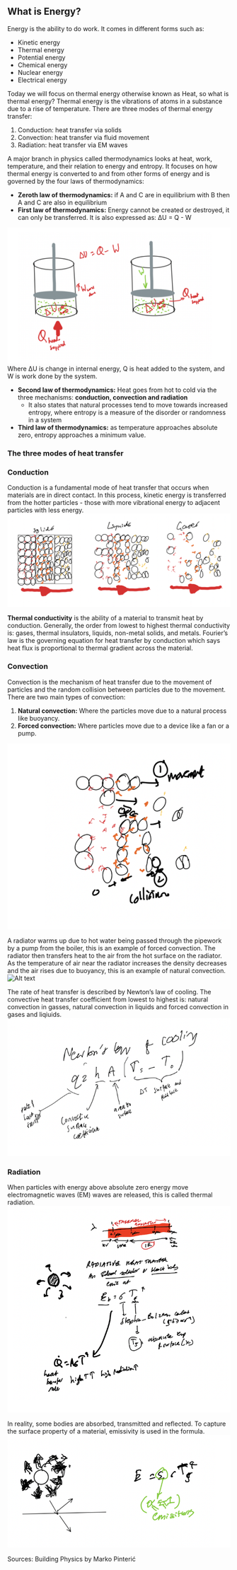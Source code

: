## What is Energy?
Energy is the ability to do work. It comes in different forms such as:
- Kinetic energy
- Thermal energy
- Potential energy
- Chemical energy
- Nuclear energy
- Electrical energy

Today we will focus on thermal energy otherwise known as Heat, so what is thermal energy? Thermal energy is the vibrations of atoms in a substance due to a rise of temperature. There are three modes of thermal energy transfer:
1. Conduction: heat transfer via solids
2. Convection: heat transfer via fluid movement
3. Radiation: heat transfer via EM waves

A major branch in physics called thermodynamics looks at heat, work, temperature, and their relation to energy and entropy. It focuses on how thermal energy is converted to and from other forms of energy and is governed by the four laws of thermodynamics:
- **Zeroth law of thermodynamics:** if A and C are in equilibrium with B then A and C are also in equilibrium
- **First law of thermodynamics:** Energy cannot be created or destroyed, it can only be transferred. It is also expressed as: ΔU = Q - W
<img src="/assets/first_law_thermodynamics.png" alt="Alt text" style="max-width: 100%; height: auto;" />    
 Where ΔU is change in internal energy, Q is heat added to the system, and W is work done by the system.

- **Second law of thermodynamics:**  Heat goes from hot to cold via the three mechanisms: **conduction, convection and radiation** 
   - It also states that natural processes tend to move towards increased entropy, where entropy is a measure of the disorder or randomness in a system
- **Third law of thermodynamics:** as temperature approaches absolute zero, entropy approaches a minimum value.

### The three modes of heat transfer
### Conduction
Conduction is a fundamental mode of heat transfer that occurs when materials are in direct contact. In this process, kinetic energy is transferred from the hotter particles - those with more vibrational energy to adjacent particles with less energy. 
<img src="/assets/solid_liquid_gas.png" alt="Alt text" style="max-width: 100%; height: auto;" />    

**Thermal conductivity** is the ability of a material to transmit heat by conduction. Generally, the order from lowest to highest thermal conductivity is: gases, thermal insulators, liquids, non-metal solids, and metals. Fourier’s law is the governing equation for heat transfer by conduction which says heat flux is proportional to thermal gradient across the material.

### Convection
Convection is the mechanism of heat transfer due to the movement of particles and the random collision between particles due to the movement. There are two main types of convection:
1. **Natural convection:** Where the particles move due to a natural process like buoyancy.
2. **Forced convection:** Where particles move due to a device like a fan or a pump.
<img src="/assets/liquid_movement.png" alt="Alt text" style="max-width: 100%; height: auto;" />    

A radiator warms up due to hot water being passed through the pipework by a pump from the boiler, this is an example of forced convection. The radiator then transfers heat to the air from the hot surface on the radiator. As the temperature of air near the radiator increases the density decreases and the air rises due to buoyancy, this is an example of natural convection.
<img src="/assets/forced_convetion.png" alt="Alt text" style="max-width: 100%; height: auto;" />    

The rate of heat transfer is described by Newton’s law of cooling. The convective heat transfer coefficient from lowest to highest is: natural convection in gasses, natural convection in liquids and forced convection in gases and liqiuids.
<img src="/assets/newton_cooling.png" alt="Alt text" style="max-width: 100%; height: auto;" />    


### Radiation
When particles with energy above absolute zero energy move electromagnetic waves (EM) waves are released, this is called thermal radiation.
<img src="/assets/radiation.png" alt="Alt text" style="max-width: 100%; height: auto;" />    

In reality, some bodies are absorbed, transmitted and reflected. To capture the surface property of a material, emissivity is used in the formula.
<img src="/assets/emissivity.png" alt="Alt text" style="max-width: 100%; height: auto;" />    

Sources:
Building Physics by Marko Pinterić





